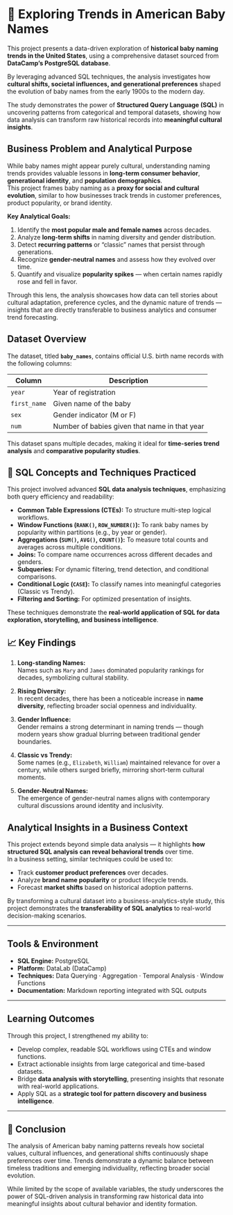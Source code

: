 # 👶 Exploring Trends in American Baby Names

This project presents a data-driven exploration of **historical baby naming trends in the United States**, using a comprehensive dataset sourced from **DataCamp’s PostgreSQL database**.  

By leveraging advanced SQL techniques, the analysis investigates how **cultural shifts, societal influences, and generational preferences** shaped the evolution of baby names from the early 1900s to the modern day.

The study demonstrates the power of **Structured Query Language (SQL)** in uncovering patterns from categorical and temporal datasets, showing how data analysis can transform raw historical records into **meaningful cultural insights**.

## Business Problem and Analytical Purpose

While baby names might appear purely cultural, understanding naming trends provides valuable lessons in **long-term consumer behavior**, **generational identity**, and **population demographics**.  
This project frames baby naming as a **proxy for social and cultural evolution**, similar to how businesses track trends in customer preferences, product popularity, or brand identity.

**Key Analytical Goals:**
1. Identify the **most popular male and female names** across decades.  
2. Analyze **long-term shifts** in naming diversity and gender distribution.  
3. Detect **recurring patterns** or “classic” names that persist through generations.  
4. Recognize **gender-neutral names** and assess how they evolved over time.  
5. Quantify and visualize **popularity spikes** — when certain names rapidly rose and fell in favor.

Through this lens, the analysis showcases how data can tell stories about cultural adaptation, preference cycles, and the dynamic nature of trends — insights that are directly transferable to business analytics and consumer trend forecasting.


## Dataset Overview

The dataset, titled **`baby_names`**, contains official U.S. birth name records with the following columns:

| Column | Description |
|---------|--------------|
| `year` | Year of registration |
| `first_name` | Given name of the baby |
| `sex` | Gender indicator (M or F) |
| `num` | Number of babies given that name in that year |

This dataset spans multiple decades, making it ideal for **time-series trend analysis** and **comparative popularity studies**.


## 🧠 SQL Concepts and Techniques Practiced

This project involved advanced **SQL data analysis techniques**, emphasizing both query efficiency and readability:

- **Common Table Expressions (CTEs):** To structure multi-step logical workflows.  
- **Window Functions (`RANK()`, `ROW_NUMBER()`):** To rank baby names by popularity within partitions (e.g., by year or gender).  
- **Aggregations (`SUM()`, `AVG()`, `COUNT()`):** To measure total counts and averages across multiple conditions.  
- **Joins:** To compare name occurrences across different decades and genders.  
- **Subqueries:** For dynamic filtering, trend detection, and conditional comparisons.  
- **Conditional Logic (`CASE`):** To classify names into meaningful categories (Classic vs Trendy).  
- **Filtering and Sorting:** For optimized presentation of insights.  

These techniques demonstrate the **real-world application of SQL for data exploration, storytelling, and business intelligence**.


## 📈 Key Findings

1. **Long-standing Names:**  
   Names such as `Mary` and `James` dominated popularity rankings for decades, symbolizing cultural stability.

2. **Rising Diversity:**  
   In recent decades, there has been a noticeable increase in **name diversity**, reflecting broader social openness and individuality.

3. **Gender Influence:**  
   Gender remains a strong determinant in naming trends — though modern years show gradual blurring between traditional gender boundaries.

4. **Classic vs Trendy:**  
   Some names (e.g., `Elizabeth`, `William`) maintained relevance for over a century, while others surged briefly, mirroring short-term cultural moments.

5. **Gender-Neutral Names:**  
   The emergence of gender-neutral names aligns with contemporary cultural discussions around identity and inclusivity.
   
##  Analytical Insights in a Business Context

This project extends beyond simple data analysis — it highlights **how structured SQL analysis can reveal behavioral trends** over time.  
In a business setting, similar techniques could be used to:

- Track **customer product preferences** over decades.  
- Analyze **brand name popularity** or product lifecycle trends.  
- Forecast **market shifts** based on historical adoption patterns.

By transforming a cultural dataset into a business-analytics-style study, this project demonstrates the **transferability of SQL analytics** to real-world decision-making scenarios.

---

## Tools & Environment

- **SQL Engine:** PostgreSQL  
- **Platform:** DataLab (DataCamp)  
- **Techniques:** Data Querying · Aggregation · Temporal Analysis · Window Functions  
- **Documentation:** Markdown reporting integrated with SQL outputs  

---

## Learning Outcomes

Through this project, I strengthened my ability to:

- Develop complex, readable SQL workflows using CTEs and window functions.  
- Extract actionable insights from large categorical and time-based datasets.  
- Bridge **data analysis with storytelling**, presenting insights that resonate with real-world applications.  
- Apply SQL as a **strategic tool for pattern discovery and business intelligence**.

---

## 🏁 Conclusion

The analysis of American baby naming patterns reveals how societal values, cultural influences, and generational shifts continuously shape preferences over time. Trends demonstrate a dynamic balance between timeless traditions and emerging individuality, reflecting broader social evolution.

While limited by the scope of available variables, the study underscores the power of SQL-driven analysis in transforming raw historical data into meaningful insights about cultural behavior and identity formation.


